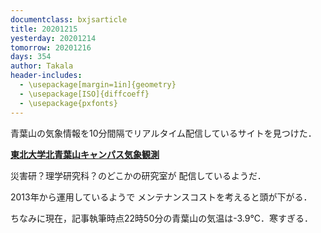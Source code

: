 ```yaml
---
documentclass: bxjsarticle
title: 20201215
yesterday: 20201214
tomorrow: 20201216
days: 354
author: Takala
header-includes:
  - \usepackage[margin=1in]{geometry}
  - \usepackage[ISO]{diffcoeff}
  - \usepackage{pxfonts}
---
```



青葉山の気象情報を10分間隔でリアルタイム配信しているサイトを見つけた．



**[東北大学北青葉山キャンパス気象観測](http://wind.gp.tohoku.ac.jp/~observation/data/index.html)**




災害研？理学研究科？のどこかの研究室が
配信しているようだ．



2013年から運用しているようで
メンテナンスコストを考えると頭が下がる．



ちなみに現在，記事執筆時点22時50分の青葉山の気温は-3.9℃．寒すぎる．

